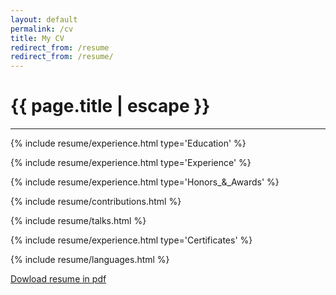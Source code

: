 ```yaml
---
layout: default
permalink: /cv
title: My CV
redirect_from: /resume
redirect_from: /resume/
---
```


<h1 class="text-center title">{{ page.title | escape }}</h1>
<hr class="title mb-5">

{% include resume/experience.html type='Education' %}

{% include resume/experience.html type='Experience' %}

{% include resume/experience.html type='Honors_&_Awards' %}

{% include resume/contributions.html %}

{% include resume/talks.html %}

{% include resume/experience.html type='Certificates' %}

{% include resume/languages.html %}

<div class="mt-5 mb-1 ml-2">
    <a href="/resume-AnaMariaMartinez.pdf">
      <i class="fas fa-file-pdf"></i>
      Dowload resume in pdf
    </a>
</div>

<script>
function more(event, elem) {
    event.preventDefault();
    var type = $(elem).data("type");
    $('.no-featured-' + type).toggleClass('d-none');
    if($(elem).text() === 'more')
        $(elem).text('less');
    else
        $(elem).text('more');
}
</script>
